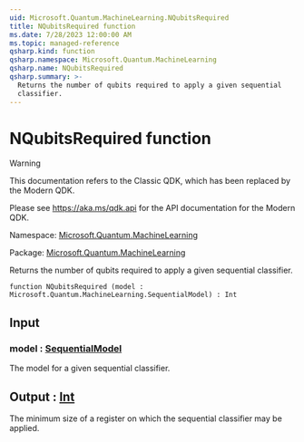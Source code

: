 ```yaml
---
uid: Microsoft.Quantum.MachineLearning.NQubitsRequired
title: NQubitsRequired function
ms.date: 7/28/2023 12:00:00 AM
ms.topic: managed-reference
qsharp.kind: function
qsharp.namespace: Microsoft.Quantum.MachineLearning
qsharp.name: NQubitsRequired
qsharp.summary: >-
  Returns the number of qubits required to apply a given sequential
  classifier.
---
```


# NQubitsRequired function

> [!WARNING]
> This documentation refers to the Classic QDK, which has been replaced by the Modern QDK.
>
> Please see <https://aka.ms/qdk.api> for the API documentation for the Modern QDK.

Namespace: [Microsoft.Quantum.MachineLearning](xref:Microsoft.Quantum.MachineLearning)

Package: [Microsoft.Quantum.MachineLearning](https://nuget.org/packages/Microsoft.Quantum.MachineLearning)


Returns the number of qubits required to apply a given sequentialclassifier.

```qsharp
function NQubitsRequired (model : Microsoft.Quantum.MachineLearning.SequentialModel) : Int
```


## Input

### model : [SequentialModel](xref:Microsoft.Quantum.MachineLearning.SequentialModel)

The model for a given sequential classifier.



## Output : [Int](xref:microsoft.quantum.qsharp.valueliterals#int-literals)

The minimum size of a register on which the sequential classifiermay be applied.